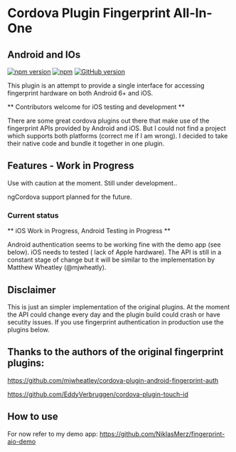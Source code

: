 # Cordova Plugin Fingerprint All-In-One
## **A**ndroid and **IO**s

[![npm version](https://badge.fury.io/js/cordova-plugin-fingerprint-aio.svg)](https://badge.fury.io/js/cordova-plugin-fingerprint-aio)
[![npm](https://img.shields.io/npm/dt/cordova-plugin-fingerprint-aio.svg?maxAge=2592000)]()
[![GitHub version](https://badge.fury.io/gh/niklasmerz%2Fcordova-plugin-fingerprint-aio.svg)](https://badge.fury.io/gh/niklasmerz%2Fcordova-plugin-fingerprint-aio)

This plugin is an attempt to provide a single interface for accessing fingerprint hardware on both Android 6+ and iOS.

** Contributors welcome for iOS testing and development **

There are some great cordova plugins out there that make use of the fingerprint APIs provided by Android and iOS. But I could not find a project which supports both platforms (correct me if I am wrong). I decided to take their native code and bundle it together in one plugin.

## Features - Work in Progress
Use with caution at the moment. Still under development..

ngCordova support planned for the future.

### Current status

** iOS Work in Progress, Android Testing in Progress **

Android authentication seems to be working fine with the demo app (see below). iOS needs to tested ( lack of Apple hardware).
The API is still in a constant stage of change but it will be similar to the implementation by Matthew Wheatley (@mjwheatly).

## Disclaimer
This is just an simpler implementation of the original plugins. At the moment the API could change every day and the plugin build could crash or have secutity issues. If you use fingerprint authentication in production use the plugins below.

## Thanks to the authors of the original fingerprint plugins:

https://github.com/mjwheatley/cordova-plugin-android-fingerprint-auth

https://github.com/EddyVerbruggen/cordova-plugin-touch-id

## How to use

For now refer to my demo app: https://github.com/NiklasMerz/fingerprint-aio-demo
